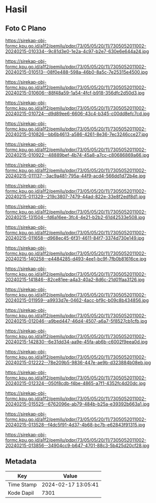 # Hasil

## Foto C Plano

https://sirekap-obj-formc.kpu.go.id/a1f2/pemilu/pdpr/73/05/05/20/11/7305052011002-20240215-010334--9c81d3e0-1e2a-4c97-b2e7-630e6e644a24.jpg

https://sirekap-obj-formc.kpu.go.id/a1f2/pemilu/pdpr/73/05/05/20/11/7305052011002-20240215-010513--08f0e488-598a-46b0-8a5c-7e25315e4500.jpg

https://sirekap-obj-formc.kpu.go.id/a1f2/pemilu/pdpr/73/05/05/20/11/7305052011002-20240215-010606--88f48a59-1a54-4fcf-b918-356dfc2d50d3.jpg

https://sirekap-obj-formc.kpu.go.id/a1f2/pemilu/pdpr/73/05/05/20/11/7305052011002-20240215-010724--d9d89ee6-6606-43c4-b345-c00dd8efc7cd.jpg

https://sirekap-obj-formc.kpu.go.id/a1f2/pemilu/pdpr/73/05/05/20/11/7305052011002-20240215-010826--bb6b4613-a586-4261-8e36-7ec3246cce27.jpg

https://sirekap-obj-formc.kpu.go.id/a1f2/pemilu/pdpr/73/05/05/20/11/7305052011002-20240215-010922--48889bef-4b74-45a8-a7cc-c80686869a66.jpg

https://sirekap-obj-formc.kpu.go.id/a1f2/pemilu/pdpr/73/05/05/20/11/7305052011002-20240215-011137--3ac9a481-795a-44f9-acd4-566dd1d72b4e.jpg

https://sirekap-obj-formc.kpu.go.id/a1f2/pemilu/pdpr/73/05/05/20/11/7305052011002-20240215-011329--219c3807-7479-44ad-822e-33e8f2edf8d1.jpg

https://sirekap-obj-formc.kpu.go.id/a1f2/pemilu/pdpr/73/05/05/20/11/7305052011002-20240215-131504--fd6a16ee-3fc4-4e21-b2b2-61d42533e508.jpg

https://sirekap-obj-formc.kpu.go.id/a1f2/pemilu/pdpr/73/05/05/20/11/7305052011002-20240215-011658--d968ec45-6f31-4611-84f7-3374d730e149.jpg

https://sirekap-obj-formc.kpu.go.id/a1f2/pemilu/pdpr/73/05/05/20/11/7305052011002-20240215-140258--e4484285-d493-4ee1-bc9f-7fb0b81616ce.jpg

https://sirekap-obj-formc.kpu.go.id/a1f2/pemilu/pdpr/73/05/05/20/11/7305052011002-20240215-141846--82ce81ee-a4a3-40a2-8d6c-21d01faa3126.jpg

https://sirekap-obj-formc.kpu.go.id/a1f2/pemilu/pdpr/73/05/05/20/11/7305052011002-20240215-011959--a9933d7e-0462-4acc-bf9c-b09c8b434856.jpg

https://sirekap-obj-formc.kpu.go.id/a1f2/pemilu/pdpr/73/05/05/20/11/7305052011002-20240215-012046--a9bed447-46d4-4507-a6a7-5f8527cb1cfb.jpg

https://sirekap-obj-formc.kpu.go.id/a1f2/pemilu/pdpr/73/05/05/20/11/7305052011002-20240215-142830--6e31dd34-aa9e-45fa-ab6b-c6002f9eea0d.jpg

https://sirekap-obj-formc.kpu.go.id/a1f2/pemilu/pdpr/73/05/05/20/11/7305052011002-20240215-012222--78e209b5-9836-447e-ae9b-d323884b08eb.jpg

https://sirekap-obj-formc.kpu.go.id/a1f2/pemilu/pdpr/73/05/05/20/11/7305052011002-20240215-012324--050f8cdb-f4be-4865-a7f1-4352fc4d20dc.jpg

https://sirekap-obj-formc.kpu.go.id/a1f2/pemilu/pdpr/73/05/05/20/11/7305052011002-20240215-015525--6762096e-ab79-484b-b25a-e39392b663a1.jpg

https://sirekap-obj-formc.kpu.go.id/a1f2/pemilu/pdpr/73/05/05/20/11/7305052011002-20240215-013528--f4dc5f91-4d37-4b68-bc7b-e62843f91315.jpg

https://sirekap-obj-formc.kpu.go.id/a1f2/pemilu/pdpr/73/05/05/20/11/7305052011002-20240215-013856--34904cc9-b647-4701-88c3-5b425d20cf28.jpg


## Metadata

| Key        | Value               |
| ---------- | ------------------- |
| Time Stamp | 2024-02-17 13:05:41 |
| Kode Dapil | 7301                |



